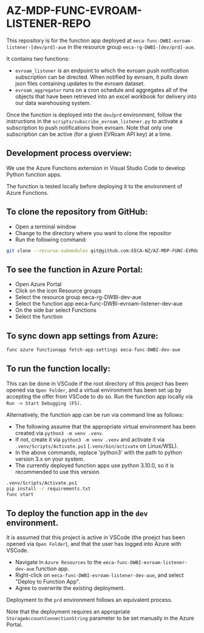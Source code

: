 # AZ-MDP-FUNC-EVROAM-LISTENER-REPO

This repository is for the function app deployed at `eeca-func-DWBI-evroam-listener-[dev/prd]-aue` in the resource group `eeca-rg-DWBI-[dev/prd]-aue`.

It contains two functions:

* `evroam_listener` is an endpoint to which the evroam push notification subscription can be directed. When notified by evroam, it pulls down json files containing updates to the evroam dataset.
* `evroam_aggregator` runs on a cron schedule and aggregates all of the objects that have been retrieved into an excel workbook for delivery into our data warehousing system.

Once the function is deployed into the `dev`/`prd` environment, follow the instructions in the `scripts/subscribe_evroam_listener.py` to activate a subscription to push notifications from evroam. Note that only one subscription can be active (for a given EVRoam API key) at a time.

## Development process overview:

We use the Azure Functions extension in Visual Studio Code to develop Python function apps.

The function is tested locally before deploying it to the environment of Azure Functions.

## To clone the repository from GitHub:

*	Open a terminal window
*   Change to the directory where you want to clone the repositor
*  Run the following command:
```bash
git clone --recurse-submodules git@github.com:EECA-NZ/AZ-MDP-FUNC-EVROAM-LISTENER-REPO.git
```

## To see the function in Azure Portal:

*	Open Azure Portal
*	Click on the icon Resource groups
*	Select the resource group eeca-rg-DWBI-dev-aue
*	Select the function app eeca-func-DWBI-evroam-listener-dev-aue
*	On the side bar select Functions
*	Select the function

## To sync down app settings from Azure:
```bash
func azure functionapp fetch-app-settings eeca-func-DWBI-dev-aue
```

## To run the function locally:

This can be done in VSCode if the root directory of this project has been opened via `Open Folder`, and a virtual environment has been set up by accepting the offer from VSCode to do so. Run the function app locally via `Run -> Start Debugging (F5)`.

Alternatively, the function app can be run via command line as follows:
* The following assume that the appropriate virtual environment has been created via `python3 -m venv .venv`.
* If not, create it via `python3 -m venv .venv` and activate it via `.venv/Scripts/Activate.ps1` (`.venv/bin/activate` on Linux/WSL).
* In the above commands, replace 'python3' with the path to python version 3.x on your system.
* The currently deployed function apps use python 3.10.0, so it is recommended to use this version.

```bash
.venv/Scripts/Activate.ps1
pip install -r requirements.txt
func start
```

## To deploy the function app in the `dev` environment.

It is assumed that this project is active in VSCode (the proejct has been opened via `Open Folder`), and that the user has logged into Azure with VSCode.
* Navigate in `Azure Resources` to the `eeca-func-DWBI-evroam-listener-dev-aue` function app.
* Right-click on `eeca-func-DWBI-evroam-listener-dev-aue`, and select "Deploy to Function App".
* Agree to overwrite the existing deployment.

Deployment to the `prd` environment follows an equivalent process.

Note that the deployment requires an appropriate `StorageAccountConnectionString` parameter to be set manually in the Azure Portal.